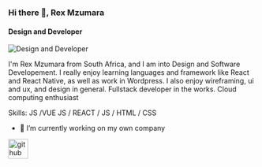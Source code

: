 ### Hi there 👋, Rex Mzumara
#### Design and Developer
![Design and Developer](https://th.bing.com/th/id/R.bbec0eec0b84c2092e2160744f375cea?rik=JC5czqEeaL45GQ&pid=ImgRaw&r=0)

I'm Rex Mzumara from South Africa, and I am into Design and Software Developement. I really enjoy learning languages and framework like React and React Native, as well as work in Wordpress. I also enjoy wireframing, ui and ux, and design in general. Fullstack developer in the works. Cloud computing enthusiast



Skills: JS /VUE JS / REACT / JS / HTML / CSS

- 🔭 I’m currently working on my own company 


[<img src='https://cdn.jsdelivr.net/npm/simple-icons@3.0.1/icons/github.svg' alt='github' height='40'>](https://github.com/rexmzumara)  


